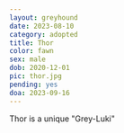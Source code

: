 ```yaml
---
layout: greyhound
date: 2023-08-10
category: adopted
title: Thor
color: fawn
sex: male
dob: 2020-12-01
pic: thor.jpg
pending: yes
doa: 2023-09-16
---
```

Thor is a unique "Grey-Luki"
